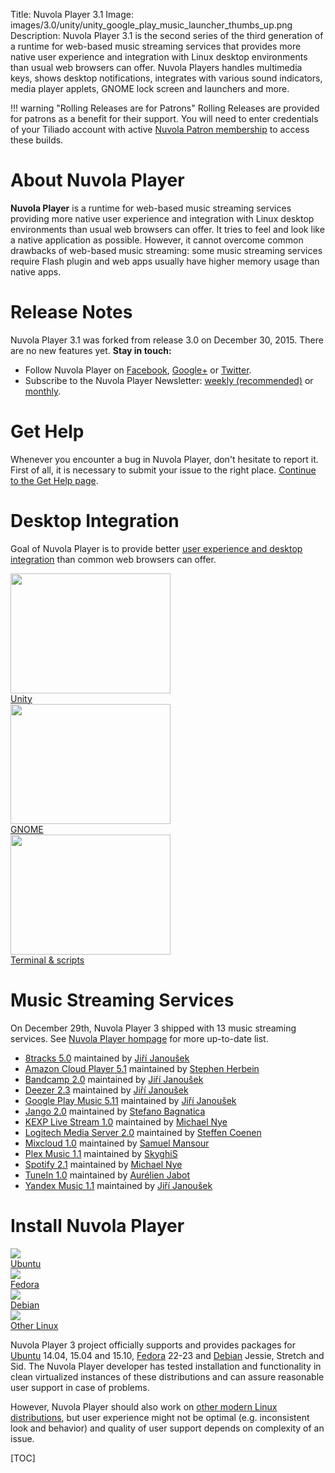 Title: Nuvola Player 3.1
Image: images/3.0/unity/unity_google_play_music_launcher_thumbs_up.png
Description: Nuvola Player 3.1 is the second series of the third generation of a runtime for
    web-based music streaming services that provides more native user experience and integration
    with Linux desktop environments than usual web browsers can offer. Nuvola Players handles
    multimedia keys, shows desktop notifications, integrates with various sound indicators, media
    player applets, GNOME lock screen and launchers and more.

!!! warning "Rolling Releases are for Patrons"
    Rolling Releases are provided for patrons as a benefit for their support. You will need to
    enter credentials of your Tiliado account with active
    [Nuvola Patron membership](https://tiliado.eu/nuvolaplayer/funding/)
    to access these builds.
    
About Nuvola Player
===================

**Nuvola Player** is a runtime for web-based music streaming services providing more native user
experience and integration with Linux desktop environments than usual web browsers can offer. It
tries to feel and look like a native application as possible. However, it cannot overcome common
drawbacks of web-based music streaming: some music streaming services require Flash plugin and web
apps usually have higher memory usage than native apps.

Release Notes
=============

Nuvola Player 3.1 was forked from release 3.0 on December 30, 2015. There are no new features yet.
**Stay in touch:**

  * Follow Nuvola Player on [Facebook](https://www.facebook.com/nuvolaplayer),
    [Google+](https://plus.google.com/110794636546911932554) or
    [Twitter](https://twitter.com/NuvolaPlayer).
  * Subscribe to the Nuvola Player Newsletter: [weekly (recommended)](http://eepurl.com/bLbm5H)
    or [monthly](http://eepurl.com/bLbtM1).

Get Help
========

Whenever you encounter a bug in Nuvola Player, don't hesitate to report it. First of all, it is
necessary to submit your issue to the right place. [Continue to the Get Help page](:3.1/help.html).

Desktop Integration
===================

Goal of Nuvola Player is to provide better
[user experience and desktop integration](:3.1/explore.html) than common web browsers can
offer.


<div class="row">
  <div class="col-sm-12 col-md-8">
    <div class="thumbnail">
      <a href=":3.1/explore.html#explore-unity"><img src=":images/3.0/unity/unity_google_play_music_launcher_thumbs_up[256x192].png" width="256" height="192" /></a>
      <div class="caption">
        <a class="btn btn-primary btn-block" role="button" href=":3.1/explore.html#explore-unity">Unity</a>
      </div>
    </div>
  </div>
  <div class="col-sm-12 col-md-8">
    <div class="thumbnail">
      <a href=":3.1/explore.html#explore-gnome"><img src=":images/3.0/gnome/gnome_add_to_favorites[256x192].png" width="256" height="192" /></a>
      <div class="caption">
        <a class="btn btn-primary btn-block" role="button" href=":3.1/explore.html#explore-gnome">GNOME</a>
      </div>
    </div>
  </div>
  <div class="col-sm-12 col-md-8">
    <div class="thumbnail">
      <a href=":3.1/explore.html#explore-terminal"><img src=":images/3.0/unity/unity_nuvolactl_multiple_apps[256x192].png" width="256" height="192" /></a>
      <div class="caption">
        <a class="btn btn-primary btn-block" role="button" href=":3.1/explore.html#explore-terminal">Terminal & scripts</a>
      </div>
    </div>
  </div>
</div>


Music Streaming Services
========================

On December 29th, Nuvola Player 3 shipped with 13 music streaming services.
See [Nuvola Player hompage](https://tiliado.eu/nuvolaplayer/) for more up-to-date list.

 * [8tracks 5.0](https://github.com/tiliado/nuvola-app-8tracks)
   maintained by [Jiří Janoušek](https://github.com/fenryxo)
 * [Amazon Cloud Player 5.1](https://github.com/tiliado/nuvola-app-amazon-cloud-player)
   maintained by [Stephen Herbein](https://github.com/SteVwonder)
 * [Bandcamp 2.0](https://github.com/tiliado/nuvola-app-bandcamp)
   maintained by [Jiří Janoušek](https://github.com/fenryxo)
 * [Deezer 2.3](https://github.com/tiliado/nuvola-app-deezer)
   maintained by [Jiří Janoušek](https://github.com/fenryxo)
 * [Google Play Music 5.11](https://github.com/tiliado/nuvola-app-google-play-music)
   maintained by [Jiří Janoušek](https://github.com/fenryxo)
 * [Jango 2.0](https://github.com/tiliado/nuvola-app-jango)
   maintained by [Stefano Bagnatica](https://github.com/thepisu)
 * [KEXP Live Stream 1.0](https://github.com/tiliado/nuvola-app-kexp)
   maintained by [Michael Nye](https://github.com/thenyeguy)
 * [Logitech Media Server 2.0](https://github.com/tiliado/nuvola-app-logitech-media-server)
   maintained by [Steffen Coenen](https://github.com/Tar-Dingens)
 * [Mixcloud 1.0](https://github.com/tiliado/nuvola-app-mixcloud)
   maintained by [Samuel Mansour](https://github.com/s83)
 * [Plex Music 1.1](https://github.com/tiliado/nuvola-app-plex)
   maintained by [SkyghiS](https://github.com/skyghis)
 * [Spotify 2.1](https://github.com/tiliado/nuvola-app-spotify)
   maintained by [Michael Nye](https://github.com/thenyeguy)
 * [TuneIn 1.0](https://github.com/tiliado/nuvola-app-tunein)
   maintained by [Aurélien Jabot](https://github.com/ajabot)
 * [Yandex Music 1.1](https://github.com/tiliado/nuvola-app-yandex-music)
   maintained by [Jiří Janoušek](https://github.com/fenryxo)

Install Nuvola Player
=====================

<div class="row">
  <div class="col-sm-12 col-md-6">
    <div class="thumbnail">
      <a title="Install Nuvola Player in Ubuntu" href=":3.1/install.html#ubuntu"><img src="./images/dist-logos/ubuntu_vertical.png" /></a>
      <div class="caption">
        <a class="btn btn-primary btn-block" role="button" title="Install Nuvola Player in Ubuntu" href=":3.1/install.html#ubuntu">Ubuntu</a>
      </div>
    </div>
  </div>
  <div class="col-sm-12 col-md-6">
    <div class="thumbnail">
      <a title="Install Nuvola Player in Fedora" href=":3.1/install.html#fedora"><img src="./images/dist-logos/fedora_vertical.png" /></a>
      <div class="caption">
        <a class="btn btn-primary btn-block" role="button" title="Install Nuvola Player in Fedora" href=":3.1/install.html#fedora">Fedora</a>
      </div>
    </div>
  </div>
  <div class="col-sm-12 col-md-6">
    <div class="thumbnail">
      <a title="Install Nuvola Player in Debian" href=":3.1/install.html#debian"><img src="./images/dist-logos/debian_vertical.png" /></a>
      <div class="caption">
        <a class="btn btn-primary btn-block" role="button" title="Install Nuvola Player in Debian" href=":3.1/install.html#debian">Debian</a>
      </div>
    </div>
  </div>
  <div class="col-sm-12 col-md-6">
    <div class="thumbnail">
      <a title="Install Nuvola Player" href=":3.1/install.html#other-linux"><img src="./images/nuvola-logos/install_vertical_3.png" /></a>
      <div class="caption">
        <a class="btn btn-primary btn-block" role="button" title="Install Nuvola Player" href=":3.1/install.html#other-linux">Other Linux</a>
      </div>
    </div>
  </div>
</div>

Nuvola Player 3 project officially supports and provides packages for
[Ubuntu](:3.1/install.html#ubuntu) 14.04, 15.04 and 15.10,
[Fedora](:3.1/install.html#fedora) 22-23 and
[Debian](:3.1/install.html#debian) Jessie, Stretch and Sid. The Nuvola Player
developer has tested installation and functionality in clean virtualized instances of these
distributions and can assure reasonable user support in case of problems.

However, Nuvola Player should also work on
[other modern Linux distributions](:3.1/install.html#other-linux), but user experience might
not be optimal (e.g. inconsistent look and behavior) and quality of user support depends on
complexity of an issue.


[TOC]
